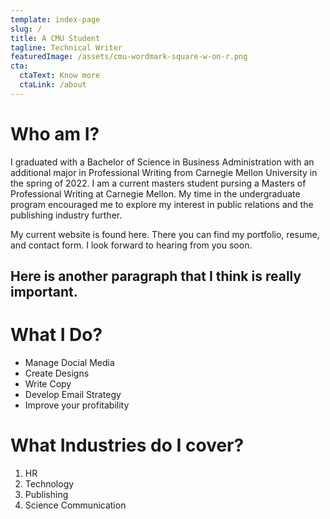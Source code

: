 ```yaml
---
template: index-page
slug: /
title: A CMU Student
tagline: Technical Writer
featuredImage: /assets/cmu-wordmark-square-w-on-r.png
cta:
  ctaText: Know more
  ctaLink: /about
---
```


# Who am I?

I graduated with a Bachelor of Science in Business Administration with an additional major in Professional Writing from Carnegie Mellon University in the spring of 2022. I am a current masters student pursing a Masters of Professional Writing at Carnegie Mellon. My time in the undergraduate program encouraged me to explore my interest in public relations and the publishing industry further.

My current website is found here. There you can find my portfolio, resume, and contact form. I look forward to hearing from you soon.

## Here is another paragraph that I think is really important.

# What I Do?

- Manage Docial Media
- Create Designs
- Write Copy
- Develop Email Strategy
- Improve your profitability
    
# What Industries do I cover?

1. HR
2. Technology
3. Publishing
4. Science Communication
